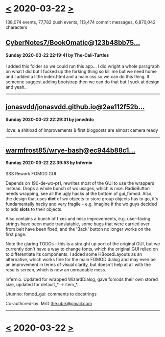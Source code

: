 # [<](2020-03-21.md) 2020-03-22 [>](2020-03-23.md)

138,074 events, 77,782 push events, 113,474 commit messages, 6,870,042 characters


## [CyberNotes7/BookOmatic](https://github.com/CyberNotes7/BookOmatic)@[123b48bb75...](https://github.com/CyberNotes7/BookOmatic/commit/123b48bb7501447c22c0c572a3a29ce558907e2b)
#### Sunday 2020-03-22 22:19:41 by The-Cali-Turtles

I added this folder so we could run this app... I did wright a whole paragraph on what I did but I fucked up the forking thing so kill me but we need home and I added a little index.html and a main.css so we can do this thing. If someone suggest adding bootstrap then we can do that but I suck at design and yeah..

---
## [jonasvdd/jonasvdd.github.io](https://github.com/jonasvdd/jonasvdd.github.io)@[2ae112f52b...](https://github.com/jonasvdd/jonasvdd.github.io/commit/2ae112f52bde19eddd21a5b81ce4df93ce63a2a3)
#### Sunday 2020-03-22 22:29:31 by jonvdrdo

:love: a shitload of improvements & first blogposts are almost camera ready

---
## [warmfrost85/wrye-bash](https://github.com/warmfrost85/wrye-bash)@[ec944b88c1...](https://github.com/warmfrost85/wrye-bash/commit/ec944b88c138ebdab5e8a5437f64ee6400ab51b2)
#### Sunday 2020-03-22 22:39:53 by Infernio

SSS Rework FOMOD GUI

Depends on 190-de-wx-pt1, rewrites most of the GUI to use the wrappers
instead. Drops a whole bunch of wx usages, which is nice. RadioButton
needs wrapping, see all the ugly hacks at the bottom of gui_fomod. Also,
the design that uses __dict__ of wx objects to store group objects has
to go, it's fundamentally hacky and very fragile - e.g. imagine if the
wx guys decided to add __slots__ to their objects.

Also contains a bunch of fixes and misc improvements, e.g. user-facing
strings have been made translatable, some bugs that were carried over
from belt have been fixed, and the 'Back' button no longer works on the
first page.

Note the glaring TODOs - this is a straight up port of the original GUI,
but we currently don't have a way to change fonts, which the original
GUI relied on to differentiate its components. I added some
HBoxedLayouts as an alternative, which works fine for the main FOMOD
dialog and may even be an improvement in terms of visual clarity, but
doesn't help at all with the results screen, which is now an unreadable
mess.

Infernio: Updated for wrapped WizardDialog, gave fomods their own stored
size, updated for default_* -> item_*.

Utumno: fomod_gui: comments to docstrings

Co-authored-by: MrD <the.ubik@gmail.com>

---

# [<](2020-03-21.md) 2020-03-22 [>](2020-03-23.md)

